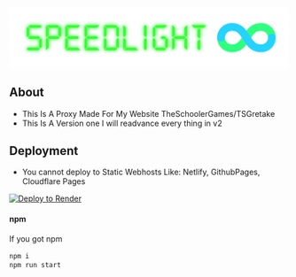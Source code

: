 <div align="center">
    <img src="static/imgs/Speedlight-11-17-2024.png">
</div>

## About
- This Is A Proxy Made For My Website TheSchoolerGames/TSGretake
- This Is A Version one I will readvance every thing in v2

## Deployment
- You cannot deploy to Static Webhosts Like: Netlify, GithubPages, Cloudflare Pages
  <a href="https://render.com/deploy?repo=https://github.com/GojoIsAStrongMf/Speedlight-Infinite">
<img src="https://render.com/images/deploy-to-render-button.svg" alt="Deploy to Render" />
</a>

#### npm

If you got npm 

```bash
npm i
npm run start
```
